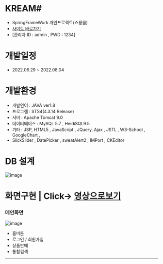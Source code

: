 # KREAM#
- SpringFrameWork 개인프로젝트(쇼핑몰)
- <a href="http://49.142.157.251:9090/javagreenS_pjh/">사이트 바로가기</a>
- [관리자 ID : admin , PWD : 1234]
# 개발일정
- 2022.06.29 ~ 2022.08.04
# 개발환경
- 개발언어 : JAVA ver1.8
- 프로그램 : STS4(4.3.14 Release)
- 서버 : Apache Tomcat 9.0
- 데이터베이스 : MySQL 5.7 , HeidiSQL9.5
- 기타 : JSP, HTML5 , JavaScript , JQuery, Ajax , JSTL , W3-School , GoogleChart ,
- SlickSlider , DatePicker , sweatAlert2 , IMPort , CKEditor
# DB 설계
![image](https://user-images.githubusercontent.com/102267923/184583500-5a952a10-5992-4f73-9a6f-f01442e95a8d.png)

# 화면구현 | Click-> <a href="https://youtu.be/JW0tt_WupRo">영상으로보기</a>

<h3>메인화면</h3>

![image](https://user-images.githubusercontent.com/102267923/172863315-6ddc55ea-1aa2-4e47-9551-67e4e3b29e52.png)
- 홈버튼
- 로그인 / 회원가입
- 상품판매
- 통합검색

<hr/>
